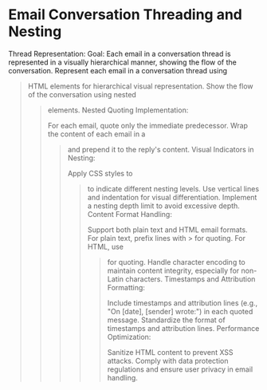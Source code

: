 # Email Conversation Threading and Nesting
Thread Representation:
Goal: Each email in a conversation thread is represented in a visually hierarchical manner, showing the flow of the conversation.
Represent each email in a conversation thread using <blockquote> HTML elements for hierarchical visual representation.
Show the flow of the conversation using nested <blockquote> elements.
Nested Quoting Implementation:

For each email, quote only the immediate predecessor.
Wrap the content of each email in a <blockquote> and prepend it to the reply's content.
Visual Indicators in Nesting:

Apply CSS styles to <blockquote> to indicate different nesting levels.
Use vertical lines and indentation for visual differentiation.
Implement a nesting depth limit to avoid excessive depth.
Content Format Handling:

Support both plain text and HTML email formats.
For plain text, prefix lines with > for quoting.
For HTML, use <blockquote> for quoting.
Handle character encoding to maintain content integrity, especially for non-Latin characters.
Timestamps and Attribution Formatting:

Include timestamps and attribution lines (e.g., "On [date], [sender] wrote:") in each quoted message.
Standardize the format of timestamps and attribution lines.
Performance Optimization:

Sanitize HTML content to prevent XSS attacks.
Comply with data protection regulations and ensure user privacy in email handling.